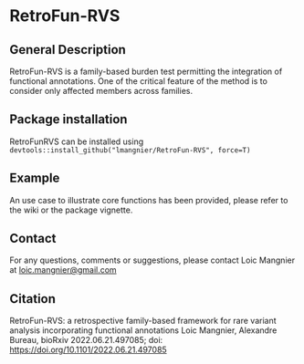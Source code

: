 # RetroFun-RVS

## General Description
RetroFun-RVS is a family-based burden test permitting the integration of functional annotations. One of the critical feature of the method is to consider only affected members across families.

## Package installation
RetroFunRVS can be installed using 
``
devtools::install_github("lmangnier/RetroFun-RVS", force=T)
``

## Example 

An use case to illustrate core functions has been provided, please refer to the wiki or the package vignette.  

## Contact 

For any questions, comments or suggestions, please contact Loic Mangnier at loic.mangnier@gmail.com
## Citation 
RetroFun-RVS: a retrospective family-based framework for rare variant analysis incorporating functional annotations
Loic Mangnier, Alexandre Bureau, bioRxiv 2022.06.21.497085; doi: https://doi.org/10.1101/2022.06.21.497085

